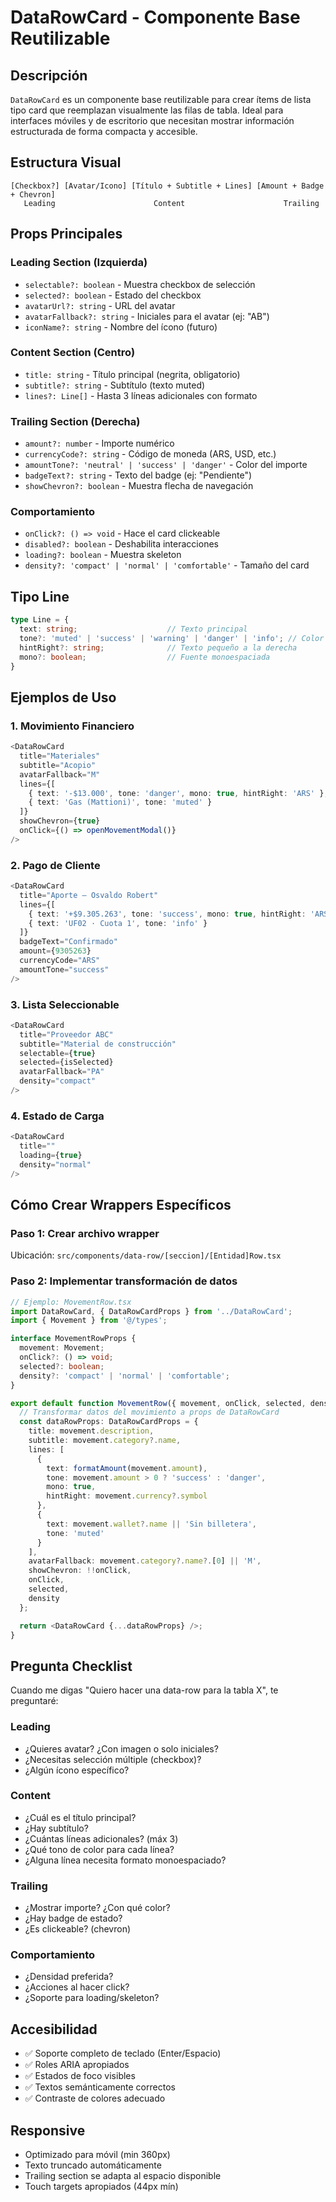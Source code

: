 # DataRowCard - Componente Base Reutilizable

## Descripción

`DataRowCard` es un componente base reutilizable para crear ítems de lista tipo card que reemplazan visualmente las filas de tabla. Ideal para interfaces móviles y de escritorio que necesitan mostrar información estructurada de forma compacta y accesible.

## Estructura Visual

```
[Checkbox?] [Avatar/Icono] [Título + Subtitle + Lines] [Amount + Badge + Chevron]
   Leading                      Content                      Trailing
```

## Props Principales

### Leading Section (Izquierda)
- `selectable?: boolean` - Muestra checkbox de selección
- `selected?: boolean` - Estado del checkbox
- `avatarUrl?: string` - URL del avatar
- `avatarFallback?: string` - Iniciales para el avatar (ej: "AB")
- `iconName?: string` - Nombre del ícono (futuro)

### Content Section (Centro)
- `title: string` - Título principal (negrita, obligatorio)
- `subtitle?: string` - Subtítulo (texto muted)
- `lines?: Line[]` - Hasta 3 líneas adicionales con formato

### Trailing Section (Derecha)
- `amount?: number` - Importe numérico
- `currencyCode?: string` - Código de moneda (ARS, USD, etc.)
- `amountTone?: 'neutral' | 'success' | 'danger'` - Color del importe
- `badgeText?: string` - Texto del badge (ej: "Pendiente")
- `showChevron?: boolean` - Muestra flecha de navegación

### Comportamiento
- `onClick?: () => void` - Hace el card clickeable
- `disabled?: boolean` - Deshabilita interacciones
- `loading?: boolean` - Muestra skeleton
- `density?: 'compact' | 'normal' | 'comfortable'` - Tamaño del card

## Tipo Line

```typescript
type Line = {
  text: string;                    // Texto principal
  tone?: 'muted' | 'success' | 'warning' | 'danger' | 'info'; // Color
  hintRight?: string;              // Texto pequeño a la derecha
  mono?: boolean;                  // Fuente monoespaciada
}
```

## Ejemplos de Uso

### 1. Movimiento Financiero
```typescript
<DataRowCard
  title="Materiales"
  subtitle="Acopio"
  avatarFallback="M"
  lines={[
    { text: '-$13.000', tone: 'danger', mono: true, hintRight: 'ARS' },
    { text: 'Gas (Mattioni)', tone: 'muted' }
  ]}
  showChevron={true}
  onClick={() => openMovementModal()}
/>
```

### 2. Pago de Cliente
```typescript
<DataRowCard
  title="Aporte — Osvaldo Robert"
  lines={[
    { text: '+$9.305.263', tone: 'success', mono: true, hintRight: 'ARS' },
    { text: 'UF02 · Cuota 1', tone: 'info' }
  ]}
  badgeText="Confirmado"
  amount={9305263}
  currencyCode="ARS"
  amountTone="success"
/>
```

### 3. Lista Seleccionable
```typescript
<DataRowCard
  title="Proveedor ABC"
  subtitle="Material de construcción"
  selectable={true}
  selected={isSelected}
  avatarFallback="PA"
  density="compact"
/>
```

### 4. Estado de Carga
```typescript
<DataRowCard
  title=""
  loading={true}
  density="normal"
/>
```

## Cómo Crear Wrappers Específicos

### Paso 1: Crear archivo wrapper
Ubicación: `src/components/data-row/[seccion]/[Entidad]Row.tsx`

### Paso 2: Implementar transformación de datos
```typescript
// Ejemplo: MovementRow.tsx
import DataRowCard, { DataRowCardProps } from '../DataRowCard';
import { Movement } from '@/types';

interface MovementRowProps {
  movement: Movement;
  onClick?: () => void;
  selected?: boolean;
  density?: 'compact' | 'normal' | 'comfortable';
}

export default function MovementRow({ movement, onClick, selected, density }: MovementRowProps) {
  // Transformar datos del movimiento a props de DataRowCard
  const dataRowProps: DataRowCardProps = {
    title: movement.description,
    subtitle: movement.category?.name,
    lines: [
      { 
        text: formatAmount(movement.amount), 
        tone: movement.amount > 0 ? 'success' : 'danger',
        mono: true,
        hintRight: movement.currency?.symbol 
      },
      { 
        text: movement.wallet?.name || 'Sin billetera',
        tone: 'muted' 
      }
    ],
    avatarFallback: movement.category?.name?.[0] || 'M',
    showChevron: !!onClick,
    onClick,
    selected,
    density
  };

  return <DataRowCard {...dataRowProps} />;
}
```

## Pregunta Checklist

Cuando me digas "Quiero hacer una data-row para la tabla X", te preguntaré:

### Leading
- ¿Quieres avatar? ¿Con imagen o solo iniciales?
- ¿Necesitas selección múltiple (checkbox)?
- ¿Algún ícono específico?

### Content
- ¿Cuál es el título principal?
- ¿Hay subtítulo?
- ¿Cuántas líneas adicionales? (máx 3)
- ¿Qué tono de color para cada línea?
- ¿Alguna línea necesita formato monoespaciado?

### Trailing
- ¿Mostrar importe? ¿Con qué color?
- ¿Hay badge de estado?
- ¿Es clickeable? (chevron)

### Comportamiento
- ¿Densidad preferida?
- ¿Acciones al hacer click?
- ¿Soporte para loading/skeleton?

## Accesibilidad

- ✅ Soporte completo de teclado (Enter/Espacio)
- ✅ Roles ARIA apropiados
- ✅ Estados de foco visibles
- ✅ Textos semánticamente correctos
- ✅ Contraste de colores adecuado

## Responsive

- Optimizado para móvil (min 360px)
- Texto truncado automáticamente
- Trailing section se adapta al espacio disponible
- Touch targets apropiados (44px mín)